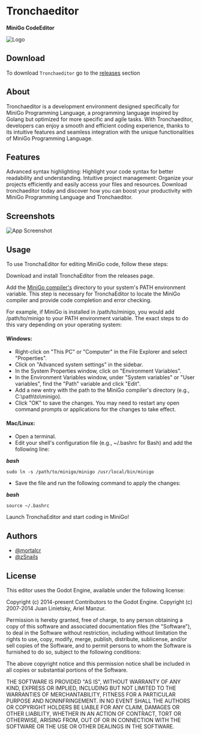 
# Tronchaeditor

**MiniGo CodeEditor**


![Logo](https://i.ibb.co/kHr5kJf/Tronchaeditor-Logo-1.png")


## Download

To download `Tronchaeditor` go to the [releases](https://github.com/mortalcr/Tronchaeditor/releases) section

## About

Tronchaeditor is a development environment designed specifically for MiniGo Programming Language, a programming language inspired by Golang but optimized for more specific and agile tasks. With Tronchaeditor, developers can enjoy a smooth and efficient coding experience, thanks to its intuitive features and seamless integration with the unique functionalities of MiniGo Programming Language.

## Features

Advanced syntax highlighting: Highlight your code syntax for better readability and understanding.
Intuitive project management: Organize your projects efficiently and easily access your files and resources.
Download tronchaeditor today and discover how you can boost your productivity with MiniGo Programming Language and Tronchaeditor.

## Screenshots

![App Screenshot](https://i.ibb.co/KhPyMCt/screenshot.png)


## Usage

To use TronchaEditor for editing MiniGo code, follow these steps:

Download and install TronchaEditor from the releases page.

Add the [MiniGo compiler's](https://github.com/zSnails/minigo) directory to your system's PATH environment variable. This step is necessary for TronchaEditor to locate the MiniGo compiler and provide code completion and error checking.

For example, if MiniGo is installed in /path/to/minigo, you would add /path/to/minigo to your PATH environment variable. The exact steps to do this vary depending on your operating system:

#### Windows:

* Right-click on "This PC" or "Computer" in the File Explorer and select "Properties".
* Click on "Advanced system settings" in the sidebar.
* In the System Properties window, click on "Environment Variables".
* In the Environment Variables window, under "System variables" or "User variables", find the "Path" variable and click "Edit".
* Add a new entry with the path to the MiniGo compiler's directory (e.g., C:\path\to\minigo).
* Click "OK" to save the changes.
You may need to restart any open command prompts or applications for the changes to take effect.

#### Mac/Linux:

* Open a terminal.
* Edit your shell's configuration file (e.g., ~/.bashrc for Bash) and add the following line:

***bash***

    sudo ln -s /path/to/minigo/minigo /usr/local/bin/minigo

*   Save the file and run the following command to apply the changes:
  
  ***bash***

    source ~/.bashrc

Launch TronchaEditor and start coding in MiniGo!
## Authors

- [@mortalcr](https://www.github.com/mortalcr)
- [@zSnails](https://www.github.com/zSnails)


## License

This editor uses the Godot Engine, available under the following license:

Copyright (c) 2014-present Contributors to the Godot Engine. Copyright (c) 2007-2014 Juan Linietsky, Ariel Manzur.

Permission is hereby granted, free of charge, to any person obtaining a copy
of this software and associated documentation files (the "Software"), to deal
in the Software without restriction, including without limitation the rights
to use, copy, modify, merge, publish, distribute, sublicense, and/or sell
copies of the Software, and to permit persons to whom the Software is
furnished to do so, subject to the following conditions:

The above copyright notice and this permission notice shall be included in all
copies or substantial portions of the Software.

THE SOFTWARE IS PROVIDED "AS IS", WITHOUT WARRANTY OF ANY KIND, EXPRESS OR
IMPLIED, INCLUDING BUT NOT LIMITED TO THE WARRANTIES OF MERCHANTABILITY,
FITNESS FOR A PARTICULAR PURPOSE AND NONINFRINGEMENT. IN NO EVENT SHALL THE
AUTHORS OR COPYRIGHT HOLDERS BE LIABLE FOR ANY CLAIM, DAMAGES OR OTHER
LIABILITY, WHETHER IN AN ACTION OF CONTRACT, TORT OR OTHERWISE, ARISING FROM,
OUT OF OR IN CONNECTION WITH THE SOFTWARE OR THE USE OR OTHER DEALINGS IN THE
SOFTWARE.

